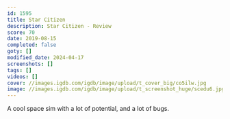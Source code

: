 ```yaml
---
id: 1595
title: Star Citizen
description: Star Citizen - Review
score: 70
date: 2019-08-15
completed: false
goty: []
modified_date: 2024-04-17
screenshots: []
tags: []
videos: []
cover: //images.igdb.com/igdb/image/upload/t_cover_big/co5ilw.jpg
image: //images.igdb.com/igdb/image/upload/t_screenshot_huge/scedu6.jpg
---
```

A cool space sim with a lot of potential, and a lot of bugs.